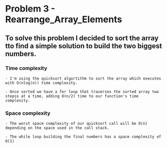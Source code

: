 # Problem 3 - Rearrange_Array_Elements

  ## To solve this problem I decided to sort the array tto find a simple solution to build the two biggest numbers.
  
  ### Time complexity
    - I'm using the quicksort algortithm to sort the array which executes with O(nlog(n)) time complexity.

    - Once sorted we have a for loop that traverses the sorted array two stepss at a time, adding O(n/2) time to our function's time complexity.

  ### Space complexity
    - The worst space complexity of our quicksort call will be O(n) depending on the space used in the call stack.

    - The while loop building the final numbers has a space complexity of O(1)
